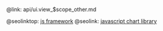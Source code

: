 @link: api/ui.view_$scope_other.md

@seolinktop: [js framework](https://webix.com)
@seolink: [javascript chart library](https://webix.com/widget/charts/)